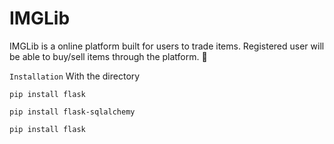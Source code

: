 # IMGLib
IMGLib is a online platform built for users to trade items. Registered user will be able to buy/sell items through the platform. :monocle_face:	

``Installation``
With the directory 
```console 
pip install flask
```
```console 
pip install flask-sqlalchemy
```
```console 
pip install flask
```

